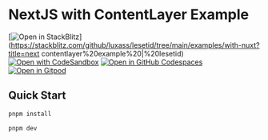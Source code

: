 # NextJS with ContentLayer Example

[![Open in StackBlitz](https://developer.stackblitz.com/img/open_in_stackblitz.svg)](https://stackblitz.com/github/luxass/lesetid/tree/main/examples/with-nuxt?title=next contentlayer%20example%20|%20lesetid)
[![Open with CodeSandbox](https://assets.codesandbox.io/github/button-edit-lime.svg)](https://codesandbox.io/p/sandbox/github/luxass/lesetid/tree/main/examples/with-next-contentlayer)
[![Open in GitHub Codespaces](https://github.com/codespaces/badge.svg)](https://codespaces.new/luxass/lesetid?devcontainer_path=.devcontainer/examples/with-next-contentlayer/devcontainer.json)
[![Open in Gitpod](https://gitpod.io/button/open-in-gitpod.svg)](https://gitpod.io/#https://github.com/luxass/lesetid/tree/main/examples/with-next-contentlayer)

## Quick Start

```sh
pnpm install
```

```sh
pnpm dev
```
